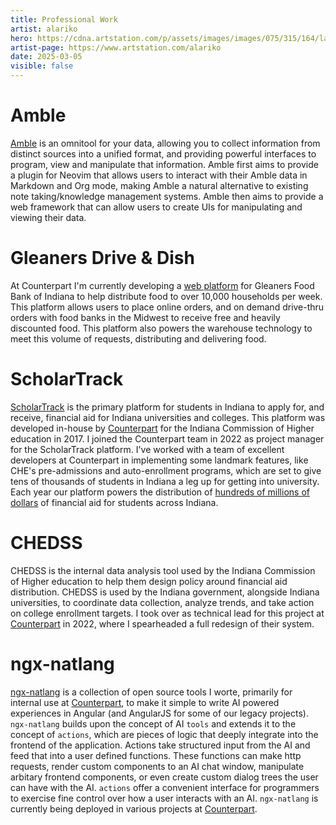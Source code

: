 ```yaml
---
title: Professional Work
artist: alariko
hero: https://cdna.artstation.com/p/assets/images/images/075/315/164/large/alariko-1000028380-05-jpeg.jpg?1714257218
artist-page: https://www.artstation.com/alariko
date: 2025-03-05
visible: false
---
```

# Amble
[Amble](https://github.com/Sawyer-Powell/Amble) is an omnitool for your data, allowing you to collect information from distinct sources into a unified format, and providing powerful interfaces to program, view and manipulate that information. Amble first aims to provide a plugin for Neovim that allows users to interact with their Amble data in Markdown and Org mode, making Amble a natural alternative to existing note taking/knowledge management systems. Amble then aims to provide a web framework that can allow users to create UIs for manipulating and viewing their data.

# Gleaners Drive & Dish
At Counterpart I'm currently developing a [web platform](https://pacersfoundation.org/drive-dish/) for Gleaners Food Bank of Indiana to help distribute food to over 10,000 households per week. This platform allows users to place online orders, and on demand drive-thru orders with food banks in the Midwest to receive free and heavily discounted food. This platform also powers the warehouse technology to meet this volume of requests, distributing and delivering food.

# ScholarTrack
[ScholarTrack](https://scholartrack.org) is the primary platform for students in Indiana to apply for, and receive, financial aid for Indiana universities and colleges. This platform was developed in-house by [Counterpart](https://www.counterpart.biz) for the Indiana Commission of Higher education in 2017. I joined the Counterpart team in 2022 as project manager for the ScholarTrack platform. I've worked with a team of excellent developers at Counterpart in implementing some landmark features, like CHE's pre-admissions and auto-enrollment programs, which are set to give tens of thousands of students in Indiana a leg up for getting into university. Each year our platform powers the distribution of [hundreds of millions of dollars](https://www.in.gov/che/files/2022_College_Costs_Report_03_23_22b.pdf) of financial aid for students across Indiana.

# CHEDSS
CHEDSS is the internal data analysis tool used by the Indiana Commission of Higher education to help them design policy around financial aid distribution. CHEDSS is used by the Indiana government, alongside Indiana universities, to coordinate data collection, analyze trends, and take action on college enrollment targets. I took over as technical lead for this project at [Counterpart](https://www.counterpart.biz) in 2022, where I spearheaded a full redesign of their system.

# ngx-natlang
[ngx-natlang](https://github.com/Sawyer-Powell/ngx-natlang) is a collection of open source tools I worte, primarily for internal use at [Counterpart](https://www.counterpart.biz), to make it simple to write AI powered experiences in Angular (and AngularJS for some of our legacy projects). `ngx-natlang` builds upon the concept of AI `tools` and extends it to the concept of `actions`, which are pieces of logic that deeply integrate into the frontend of the application. Actions take structured input from the AI and feed that into a user defined functions. These functions can make http requests, render custom components to an AI chat window, manipulate arbitary frontend components, or even create custom dialog trees the user can have with the AI. `actions` offer a convenient interface for programmers to exercise fine control over how a user interacts with an AI. `ngx-natlang` is currently being deployed in various projects at [Counterpart](https://www.counterpart.biz).